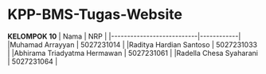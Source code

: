 # KPP-BMS-Tugas-Website
**KELOMPOK 10**
| Nama | NRP |
|---------------------------|------------|
|Muhamad Arrayyan | 5027231014 |
|Raditya Hardian Santoso | 5027231033 |
|Abhirama Triadyatma Hermawan | 5027231061 |
|Radella Chesa Syaharani | 5027231064 |

